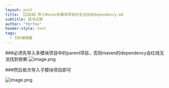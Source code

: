 ```yaml
---
layout: post
title: 【IDEA】导入Maven多模块项目时无法找到dependency.md
subtitle: 简书迁移
author: "thrfox"
header-style: text
tags:
  - IDE编辑器
---
```


###必须先导入多模块项目中的parent项目，否则maven的dependency会红线无法找到依赖
![image.png](https://upload-images.jianshu.io/upload_images/8222680-b766e2b23a55e7cd.png?imageMogr2/auto-orient/strip%7CimageView2/2/w/1240)

###然后依次导入子模块项目即可

![image.png](https://upload-images.jianshu.io/upload_images/8222680-4b96d85e7c075b88.png?imageMogr2/auto-orient/strip%7CimageView2/2/w/1240)

